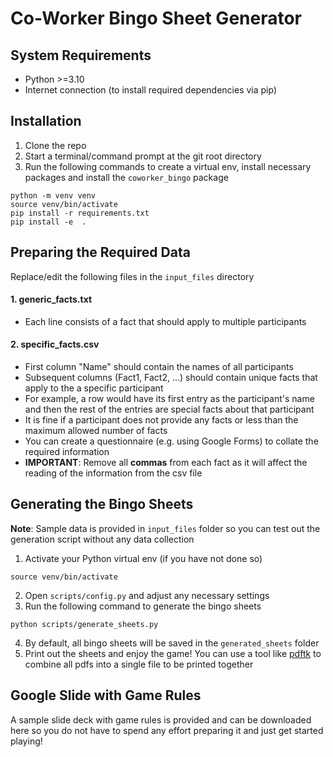 # Co-Worker Bingo Sheet Generator



## System Requirements
- Python >=3.10
- Internet connection (to install required dependencies via pip)

## Installation

1. Clone the repo
2. Start a terminal/command prompt at the git root directory
3. Run the following commands to create a virtual env, install necessary packages and install the `coworker_bingo` package

```
python -m venv venv
source venv/bin/activate
pip install -r requirements.txt
pip install -e  .
```

## Preparing the Required Data

Replace/edit the following files in the `input_files` directory

#### 1. **generic_facts.txt**
- Each line consists of a fact that should apply to multiple participants

#### 2. **specific_facts.csv**
- First column "Name" should contain the names of all participants
- Subsequent columns (Fact1, Fact2, ...) should contain unique facts that apply to the a specific participant
- For example, a row would have its first entry as the participant's name and then the rest of the entries are special facts about that participant
- It is fine if a participant does not provide any facts or less than the maximum allowed number of facts
- You can create a questionnaire (e.g. using Google Forms) to collate the required information
- **IMPORTANT**: Remove all **commas** from each fact as it will affect the reading of the information from the csv file


## Generating the Bingo Sheets

**Note**: Sample data is provided in `input_files` folder so you can test out the generation script without any data collection

1. Activate your Python virtual env (if you have not done so)
```
source venv/bin/activate
```
2. Open `scripts/config.py` and adjust any necessary settings
3. Run the following command to generate the bingo sheets
```
python scripts/generate_sheets.py
```
4. By default, all bingo sheets will be saved in the `generated_sheets` folder
5. Print out the sheets and enjoy the game! You can use a tool like [pdftk](https://www.pdflabs.com/tools/pdftk-the-pdf-toolkit/) to combine all pdfs into a single file to be printed together

## Google Slide with Game Rules

A sample slide deck with game rules is provided and can be downloaded here so you do not have to spend any effort preparing it and just get started playing!
